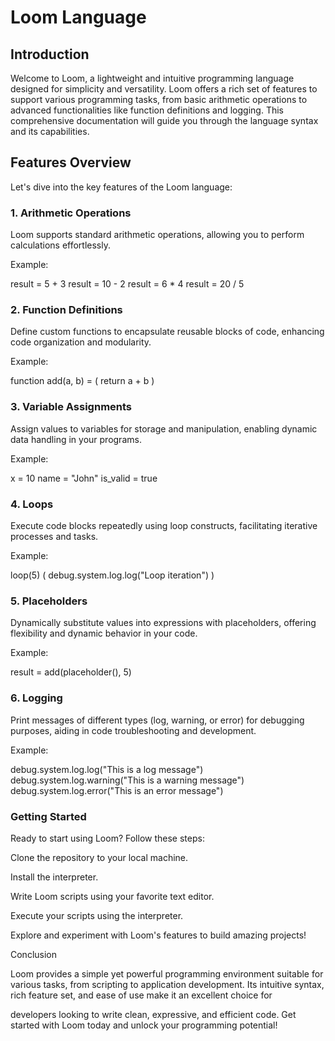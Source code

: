 # Loom Language

## Introduction
Welcome to Loom, a lightweight and intuitive programming language designed for simplicity and versatility. Loom offers a rich set of features to support various programming tasks, from basic arithmetic operations to advanced functionalities like function definitions and logging. This comprehensive documentation will guide you through the language syntax and its capabilities.

## Features Overview
Let's dive into the key features of the Loom language:

### 1. Arithmetic Operations
Loom supports standard arithmetic operations, allowing you to perform calculations effortlessly.

Example:

result = 5 + 3
result = 10 - 2
result = 6 * 4
result = 20 / 5

### 2. Function Definitions
Define custom functions to encapsulate reusable blocks of code, enhancing code organization and modularity.

Example:

function add(a, b) = (
    return a + b
)

### 3. Variable Assignments
Assign values to variables for storage and manipulation, enabling dynamic data handling in your programs.

Example:

x = 10
name = "John"
is_valid = true

### 4. Loops
Execute code blocks repeatedly using loop constructs, facilitating iterative processes and tasks.

Example:

loop(5) (
    debug.system.log.log("Loop iteration")
)


### 5. Placeholders
Dynamically substitute values into expressions with placeholders, offering flexibility and dynamic behavior in your code.

Example:

result = add(placeholder(), 5)


### 6. Logging
Print messages of different types (log, warning, or error) for debugging purposes, aiding in code troubleshooting and development.

Example:

debug.system.log.log("This is a log message")
debug.system.log.warning("This is a warning message")
debug.system.log.error("This is an error message")


### Getting Started
Ready to start using Loom? Follow these steps:

Clone the repository to your local machine.

Install the interpreter.

Write Loom scripts using your favorite text editor.

Execute your scripts using the interpreter.

Explore and experiment with Loom's features to build amazing projects!

Conclusion

Loom provides a simple yet powerful programming environment suitable for various tasks, from scripting to application development. Its intuitive syntax, rich feature set, and ease of use make it an excellent choice for 

developers looking to write clean, expressive, and efficient code. Get started with Loom today and unlock your programming potential!
